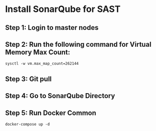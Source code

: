 # Install SonarQube for SAST 

## Step 1: Login to master nodes

## Step 2: Run the following command for Virtual Memory Max Count:
```
sysctl -w vm.max_map_count=262144
```

## Step 3: Git pull 

## Step 4: Go to SonarQube Directory

## Step 5: Run Docker Common
```
docker-compose up -d 
```
